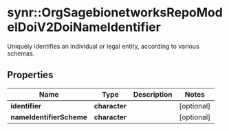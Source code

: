 # synr::OrgSagebionetworksRepoModelDoiV2DoiNameIdentifier

Uniquely identifies an individual or legal entity, according to various schemas.

## Properties
Name | Type | Description | Notes
------------ | ------------- | ------------- | -------------
**identifier** | **character** |  | [optional] 
**nameIdentifierScheme** | **character** |  | [optional] 


